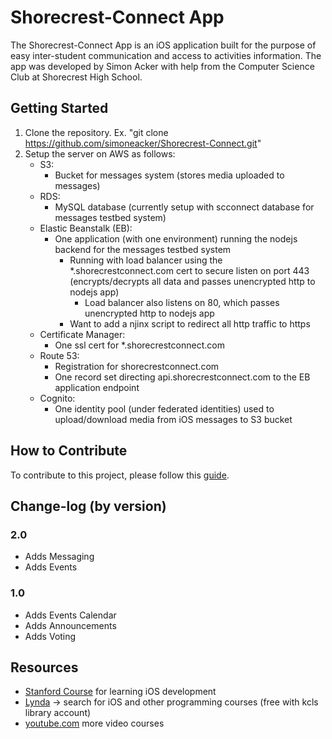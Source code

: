 # Shorecrest-Connect App

The Shorecrest-Connect App is an iOS application built for the purpose of easy inter-student communication and access to activities information. The app was developed by Simon Acker with help from the Computer Science Club at Shorecrest High School.


## Getting Started
1. Clone the repository. Ex. "git clone https://github.com/simoneacker/Shorecrest-Connect.git"
2. Setup the server on AWS as follows:
   - S3:
      - Bucket for messages system (stores media uploaded to messages)
   - RDS:
      - MySQL database (currently setup with scconnect database for messages testbed system)
   - Elastic Beanstalk (EB):
      - One application (with one environment) running the nodejs backend for the messages testbed system
         - Running with load balancer using the *.shorecrestconnect.com cert to secure listen on port 443 (encrypts/decrypts all data and passes unencrypted http to nodejs app)
            - Load balancer also listens on 80, which passes unencrypted http to nodejs app
         - Want to add a njinx script to redirect all http traffic to https
   - Certificate Manager:
      - One ssl cert for *.shorecrestconnect.com
   - Route 53:
      - Registration for shorecrestconnect.com
      - One record set directing api.shorecrestconnect.com to the EB application endpoint
   - Cognito:
      - One identity pool (under federated identities) used to upload/download media from iOS messages to S3 bucket

## How to Contribute

To contribute to this project, please follow this [guide](https://akrabat.com/the-beginners-guide-to-contributing-to-a-github-project/).

## Change-log (by version)

### 2.0
* Adds Messaging
* Adds Events

### 1.0
* Adds Events Calendar
* Adds Announcements
* Adds Voting

## Resources

 * [Stanford Course](https://itunes.apple.com/us/course/developing-ios-9-apps-swift/id1104579961) for learning iOS development
 * [Lynda](https://www.lynda.com) -> search for iOS and other programming courses (free with kcls library account)
 * [youtube.com](https://www.youtube.com) more video courses
